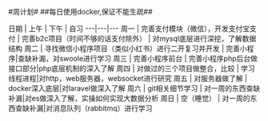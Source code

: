 #周计划#
##每日使用docker,保证不能生疏##

日期 | 上午 |  下午  | 自习
---|---|---
周一 | 完善支付模块（微信），开发支付宝支付 | 完善b2c项目（时间不够的话支付除外） | 对mysql底层进行深挖，了解数据结构
周二 | 寻找微信小程序项目（类似小红书）进行二开复习并开发 | 完善小程序|查缺补漏，对swoole进行学习
周三 | 完善小程序前台 | 完善小程序php后台做接口部分|php底层机制的深入了解
周四 | 对做过的三个项目做整合，比较 | 学习线程进程|对http，web服务器，websocket进行研究
周五 | 对服务器做了解 | docker深入底层|对laravel做深入了解
周六 | git相关细节学习 | 对一周的东西查缺补漏|对es做深入了解，实操如何实现大数据分析
周日 | 空（睡觉） | 对一周的东西查缺补漏|对消息队列（rabbitmq）进行学习